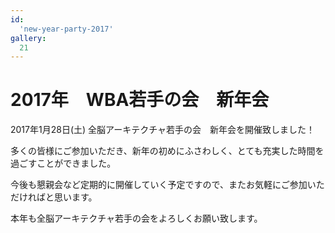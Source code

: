 ```yaml
---
id:
  'new-year-party-2017'
gallery:
  21
---
```


# 2017年　WBA若手の会　新年会

2017年1月28日(土) 全脳アーキテクチャ若手の会　新年会を開催致しました！

多くの皆様にご参加いただき、新年の初めにふさわしく、とても充実した時間を過ごすことができました。

今後も懇親会など定期的に開催していく予定ですので、またお気軽にご参加いただければと思います。

本年も全脳アーキテクチャ若手の会をよろしくお願い致します。

